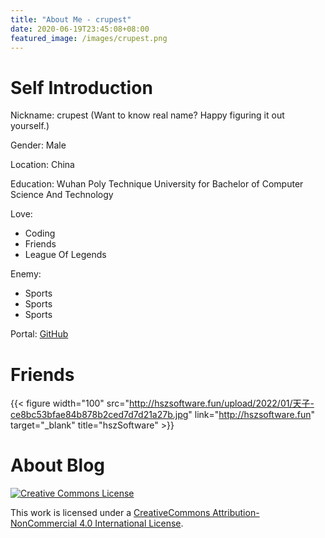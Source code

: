```yaml
---
title: "About Me - crupest"
date: 2020-06-19T23:45:08+08:00
featured_image: /images/crupest.png
---
```


# Self Introduction

Nickname: crupest (Want to know real name? Happy figuring it out yourself.)

Gender: Male

Location: China

Education: Wuhan Poly Technique University for Bachelor of Computer Science And Technology

Love:

- Coding
- Friends
- League Of Legends

Enemy:

- Sports
- Sports
- Sports

Portal: [GitHub](https://github.com/crupest)

# Friends

{{< figure width="100" src="http://hszsoftware.fun/upload/2022/01/天子-ce8bc53bfae84b878b2ced7d7d21a27b.jpg" link="http://hszsoftware.fun" target="_blank" title="hszSoftware" >}}

# About Blog

[![Creative Commons License](https://i.creativecommons.org/l/by-nc/4.0/88x31.png)](https://creativecommons.org/licenses/by-nc/4.0/)

This work is licensed under a [CreativeCommons Attribution-NonCommercial 4.0 International License](https://creativecommons.org/licenses/by-nc/4.0/).
